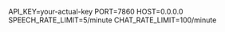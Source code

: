 API_KEY=your-actual-key
PORT=7860
HOST=0.0.0.0
SPEECH_RATE_LIMIT=5/minute
CHAT_RATE_LIMIT=100/minute